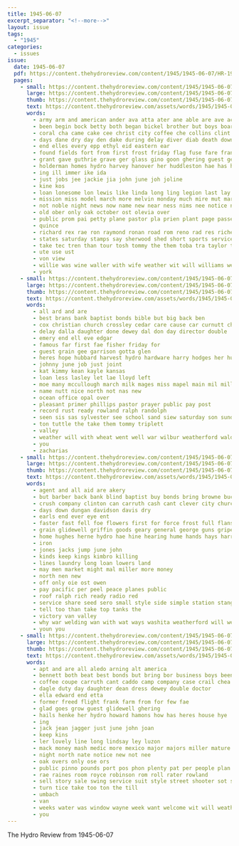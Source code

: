 ```yaml
---
title: 1945-06-07
excerpt_separator: "<!--more-->"
layout: issue
tags:
  - "1945"
categories:
  - issues
issue:
  date: 1945-06-07
  pdf: https://content.thehydroreview.com/content/1945/1945-06-07/HR-1945-06-07.pdf
  pages:
    - small: https://content.thehydroreview.com/content/1945/1945-06-07/small/HR-1945-06-07-01.jpg
      large: https://content.thehydroreview.com/content/1945/1945-06-07/large/HR-1945-06-07-01.jpg
      thumb: https://content.thehydroreview.com/content/1945/1945-06-07/thumbnails/HR-1945-06-07-01.jpg
      text: https://content.thehydroreview.com/assets/words/1945/1945-06-07/HR-1945-06-07-01.txt
      words:
        - army arm and american ander ava atta ater ane able are ave ace arch all ake ates age alt ani
        - been begin bock betty both began bickel brother but boys board bride bot bills brown binger bear business bee baptist ber bond better
        - coral cha came cake cee christ city coffee che collins clint curtis calvert crail camp car cobb class coby clyde cor carman church cotton cue col cid cris close colony cream come certa cher
        - days dane dry day den dake during delay diver diab death down deep
        - end elles every epp ethyl eid eastern ear
        - found fields fort from first frost friday flag fuse fare france fall fred fling far farm field fancher fina force full fair for
        - grant gave guthrie grave ger glass gino goon ghering guest germany gone
        - holderman homes hydro harvey hanover her huddleston hae has had hom hudson him hampton held hume henry han hie hal heard harvest hed home
        - ing ill immer ike ida
        - just jobs jee jackie jia john june joh joline
        - kine kos
        - loan lonesome lon lewis like linda long ling legion last lay left lookeba later luther learn lawter lock lightning
        - mission miss model march more melvin monday much mire mut marines may mas miles most mar mori members major men miller mcclean mee made matter mise mildred mark
        - not noble night news now name new near ness nims nee notice noe neate nov naval
        - old ober only oak october ost olevia over
        - public prom pai petty plane pastor pla prien plant page passe palit pillow palm powell par pee place piece planes part poppy per paper people pilot pece point ping proud
        - quince
        - richard rex rae ron raymond ronan road rom reno rad res richert red radio rath
        - states saturday stamps say sherwood shed short sports service sorel sale stolen shows station sone saxe serie show second springs selis sat sons south sales state seat standing sell sot shower soca silver sallie sea shoulder stent see stand sunday set still she school strain side
        - take tec tren than tour tosh tommy the them toba tra taylor tah thie tones tine thee tees ten ton tindel
        - ute use ust
        - von view
        - willie was wine waller with wife weather wit will williams went wind week wedding war work weatherford wat wheel win wey water
        - york
    - small: https://content.thehydroreview.com/content/1945/1945-06-07/small/HR-1945-06-07-02.jpg
      large: https://content.thehydroreview.com/content/1945/1945-06-07/large/HR-1945-06-07-02.jpg
      thumb: https://content.thehydroreview.com/content/1945/1945-06-07/thumbnails/HR-1945-06-07-02.jpg
      text: https://content.thehydroreview.com/assets/words/1945/1945-06-07/HR-1945-06-07-02.txt
      words:
        - all ard and are
        - best brans bank baptist bonds bible but big back ben
        - cox christian church crossley cedar care cause car curnutt change cant carl company county carlisle cart clem city can caddo cost chae canyon
        - delay dalla daughter done dewey dal don day director double
        - emery end ell eve edgar
        - famous far first fae fisher friday for
        - guest grain gee garrison gotta glen
        - heres hope hubbard harvest hydro hardware harry hodges her hunter hold holiness husband
        - johnny june job just joint
        - kat kimmy kean kayle kansas
        - loan less lasley let lae lloyd left
        - moe many mccullough march milk mages miss mapel main mil miller minister may marguerite morning more
        - name nutt nice north not nas new
        - ocean office opal over
        - pleasant primer phillips pastor prayer public pay post
        - record rust ready rowland ralph randolph
        - seen sis sas sylvester see school sand siew saturday son sunday she summer sharry save swing single sea sweeney sister service seed stas
        - ton tuttle the take them tommy triplett
        - valley
        - weather will with wheat went well war wilbur weatherford waldron
        - you
        - zacharias
    - small: https://content.thehydroreview.com/content/1945/1945-06-07/small/HR-1945-06-07-03.jpg
      large: https://content.thehydroreview.com/content/1945/1945-06-07/large/HR-1945-06-07-03.jpg
      thumb: https://content.thehydroreview.com/content/1945/1945-06-07/thumbnails/HR-1945-06-07-03.jpg
      text: https://content.thehydroreview.com/assets/words/1945/1945-06-07/HR-1945-06-07-03.txt
      words:
        - agent and all aid are akery
        - but barber back bank blind baptist buy bonds bring browne buckmaster bost bandy bradley
        - crush company clinton can carruth cash cant clever city church coop card case coffee
        - days down dungan davidson davis dry
        - earls end ever eye ent
        - faster fast fell foe flowers first for force frost full flansburg from friends
        - grain glidewell griffin goods geary general george guns gripe giant gin
        - home hughes herne hydro hae hine hearing hume hands hays harry herndon hardware horton hank hooks how
        - iron
        - jones jacks jump june john
        - kinds keep kings kimbro killing
        - lines laundry long loan lowers land
        - may men market might mal miller more money
        - north nen new
        - off only oie ost owen
        - pay pacific per peel peace planes public
        - roof ralph rich ready radio red
        - service share seed sero small style side simple station stange sweeney shoe show spies shown short store
        - tell too than take top tanks the
        - victory van valley
        - why war welding wan with wat ways washita weatherford will west weathers work wells walt wilbur
        - youn you
    - small: https://content.thehydroreview.com/content/1945/1945-06-07/small/HR-1945-06-07-04.jpg
      large: https://content.thehydroreview.com/content/1945/1945-06-07/large/HR-1945-06-07-04.jpg
      thumb: https://content.thehydroreview.com/content/1945/1945-06-07/thumbnails/HR-1945-06-07-04.jpg
      text: https://content.thehydroreview.com/assets/words/1945/1945-06-07/HR-1945-06-07-04.txt
      words:
        - apt and are all aledo arning alt america
        - bennett both beat best bonds but bring bor business boys been buys buy
        - coffee coupe carruth cant caddo camp company case crail chea can care county city custer cheap
        - dagle duty day daughter dean dress dewey double doctor
        - ella edward end etta
        - former freed flight frank farm from for few fae
        - glad goes grow guest glidewell ghering
        - hails henke her hydro howard hamons how has heres house hye
        - ing
        - jack jean jagger just june john joan
        - keep kins
        - ler lovely line long lindsay ley luzon
        - mack money mash medic more mexico major majors miller mature margaret
        - night north nate notice new not nee
        - oak overs only ose ors
        - public pinno pounds port pos phon plenty pat per people plan power
        - rae raines room royce robinson rom roll rater rowland
        - sell story sale swing service suit style street shooter sot sia short see start state shall summer
        - turn tice take too ton the till
        - umbach
        - van
        - weeks water was window wayne week want welcome wit will weatherford with way
        - you
---
```


The Hydro Review from 1945-06-07

<!--more-->

